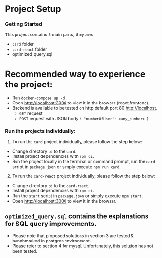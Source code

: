 # Project Setup

### Getting Started

This project contains 3 main parts, they are:

- `card` folder
- `card-react` folder
- optimized_query.sql

# Recommended way to experience the project:

- Run `docker-compose up -d`
- Open [http://localhost:3000](http://localhost:3000) to view it in the browser (react frontend).
- Backend is available to be tested on http default port 80 [http://localhost](http://localhost).
  - `GET` request
  - `POST` request with JSON body `{ "numberOfUser": <any_number> }`

### Run the projects individually:

1. To run the `card` project individually, please follow the step below:

- Change directory `cd` to the `card`.
- Install project dependencies with `npm ci`.
- Run the project locally in the terminal or command prompt, run the `card` script in `package.json` or simply execute `npm run card`.

2. To run the `card-react` project individually, please follow the step below:

- Change directory `cd` to the `card-react`.
- Install project dependencies with `npm ci`.
- Run the `start` script in `package.json` or simply execute `npm start`.
- Open [http://localhost:3000](http://localhost:3000) to view it in the browser.

## `optimized_query.sql` contains the explanations for SQL query improvements.

- Please note that proposed solutions in section 3 are tested & benchmarked in postgres environment.
- Please refer to section 4 for mysql. Unfortunately, this solution has not been tested.
